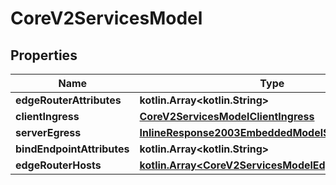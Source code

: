 
# CoreV2ServicesModel

## Properties
Name | Type | Description | Notes
------------ | ------------- | ------------- | -------------
**edgeRouterAttributes** | **kotlin.Array&lt;kotlin.String&gt;** |  | 
**clientIngress** | [**CoreV2ServicesModelClientIngress**](CoreV2ServicesModelClientIngress.md) |  | 
**serverEgress** | [**InlineResponse2003EmbeddedModelServerEgress**](InlineResponse2003EmbeddedModelServerEgress.md) |  |  [optional]
**bindEndpointAttributes** | **kotlin.Array&lt;kotlin.String&gt;** |  |  [optional]
**edgeRouterHosts** | [**kotlin.Array&lt;CoreV2ServicesModelEdgeRouterHosts&gt;**](CoreV2ServicesModelEdgeRouterHosts.md) |  |  [optional]



